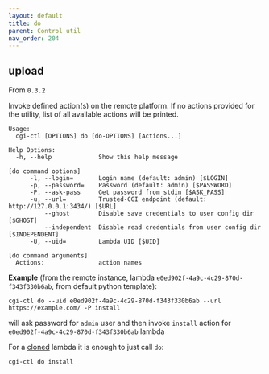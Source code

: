 ```yaml
---
layout: default
title: do
parent: Control util
nav_order: 204
---
```

## upload

From `0.3.2`

Invoke defined action(s) on the remote platform. If no actions provided for the utility, list of all
available actions will be printed.

```
Usage:
  cgi-ctl [OPTIONS] do [do-OPTIONS] [Actions...]

Help Options:
  -h, --help             Show this help message

[do command options]
      -l, --login=       Login name (default: admin) [$LOGIN]
      -p, --password=    Password (default: admin) [$PASSWORD]
      -P, --ask-pass     Get password from stdin [$ASK_PASS]
      -u, --url=         Trusted-CGI endpoint (default: http://127.0.0.1:3434/) [$URL]
          --ghost        Disable save credentials to user config dir [$GHOST]
          --independent  Disable read credentials from user config dir [$INDEPENDENT]
      -U, --uid=         Lambda UID [$UID]

[do command arguments]
  Actions:               action names
```


**Example** (from the remote instance, lambda `e0ed902f-4a9c-4c29-870d-f343f330b6ab`, from default python template):

```
cgi-ctl do --uid e0ed902f-4a9c-4c29-870d-f343f330b6ab --url https://example.com/ -P install
```

will ask password for `admin` user and then invoke `install` action for `e0ed902f-4a9c-4c29-870d-f343f330b6ab` lambda


For a [cloned](../clone) lambda it is enough to just call `do`:

```
cgi-ctl do install
```